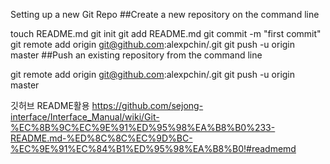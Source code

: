 Setting up a new Git Repo
##Create a new repository on the command line

touch README.md
git init
git add README.md
git commit -m "first commit"
git remote add origin git@github.com:alexpchin/<reponame>.git
git push -u origin master
##Push an existing repository from the command line

git remote add origin git@github.com:alexpchin/<reponame>.git
git push -u origin master

깃허브 README활용
https://github.com/sejong-interface/Interface_Manual/wiki/Git-%EC%8B%9C%EC%9E%91%ED%95%98%EA%B8%B0%233-README.md-%ED%8C%8C%EC%9D%BC-%EC%9E%91%EC%84%B1%ED%95%98%EA%B8%B0!#readmemd

